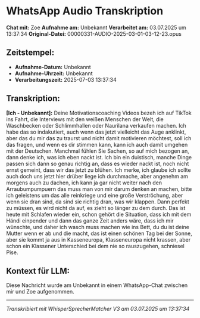 # WhatsApp Audio Transkription

**Chat mit:** Zoe
**Aufnahme am:** Unbekannt
**Verarbeitet am:** 03.07.2025 um 13:37:34
**Original-Datei:** 00000331-AUDIO-2025-03-01-03-12-23.opus

## Zeitstempel:
- **Aufnahme-Datum:** Unbekannt
- **Aufnahme-Uhrzeit:** Unbekannt
- **Verarbeitungszeit:** 2025-07-03 13:37:34

## Transkription:

**[Ich - Unbekannt]:** Deine Motivationscoaching Videos bezeh ich auf TikTok ins Fahrt, die Interviews mit den
weißen Menschen der Welt, die Waschbecken oder Schlimmhallen oder Naurilana verkaufen
machen.
Ich habe das so indakutiert, auch wenn das jetzt vielleicht das Auge anklinkt, aber das
du mir das zu traurst und nicht damit motivieren möchtest, soll ich das fragen, und wenn
es dir stimmen kann, kann ich auch damit umgehen mit der Deutschen.
Manchmal fühlen Sie Sachen, so auf mich bezogen an, dann denke ich, was ich eben
nackt ist.
Ich bin ein duistisch, manche Dinge passen sich dann so genau richtig an, dass es wieder
nackt ist, noch nicht ernst gemeint, dass wir das jetzt zu blühen.
Ich merke, ich glaube ich sollte auch doch uns jetzt hier drüber liege ich durchmache,
aber angenehm am morgens auch zu dachen, ich kann ja gar nicht weiter nach den Arraubumpumpuern
das muss man von mir darum denken an machen, bitte ich geleistens um das alle reinkriege
und eine große Verströchung, aber wenn sie dran sind, da sind sie richtig dran, was wir
klappen.
Dann perfekt zu müssen, es wird nicht da auf, es zieht so länger zu dem durch.
Das ist heute mit Schlafen wieder ein, schon gehört die Situation, dass ich mit dem
Händi einpender und dann das ganze Zeit anders wäre, dass ich mir wünschte, und daher
ich wasch muss machen wie ins Bett, du du ist deine Mutter wenn er ab und die macht, das ist
einen schönen Tag bei der Sonne, aber sie kommt ja aus in Kasseneuropa, Klasseneuropa nicht
krassen, aber schon ein Klassener Unterschied bei dem nie so rauszugehen, schniesel Pise.

## Kontext für LLM:
Diese Nachricht wurde am Unbekannt in einem WhatsApp-Chat zwischen mir und Zoe aufgenommen.

---
*Transkribiert mit WhisperSprecherMatcher V3 am 03.07.2025 um 13:37:34*
